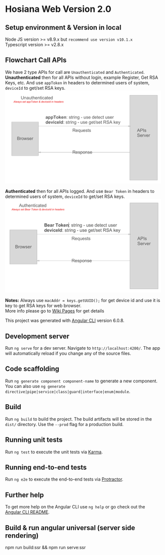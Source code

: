 # Hosiana Web Version 2.0

## Setup environment & Version in local
Node JS version >= v8.9.x but `recommend use version v10.1.x`\
Typescript version >= v2.8.x

## Flowchart Call APIs
We have 2 type APIs for call are `Unauthenticated` and `Authenticated`.\
**Unauthenticated** then for all APIs without login, example Register, Get RSA Keys, etc. And use `appToken` in headers to determined users of system, `deviceId` to get/set RSA keys.
![Unauthenticated](wiki/unauthenticated.png) 

**Authenticated** then for all APIs logged. And use `Bear Token` in headers to determined users of system, `deviceId` to get/set RSA keys.
![Authenticated](wiki/authenticated.png)

**Notes:** Always use `macAddr = keys.getUUID();` for get device id and use it is key to get RSA keys for web browser.\
More info please go to [Wiki Pages](https://bitbucket.org/admin_tnhh/hosiana-ver2.0/wiki/browse/) for get details 

This project was generated with [Angular CLI](https://github.com/angular/angular-cli) version 6.0.8.

## Development server

Run `ng serve` for a dev server. Navigate to `http://localhost:4200/`. The app will automatically reload if you change any of the source files.

## Code scaffolding

Run `ng generate component component-name` to generate a new component. You can also use `ng generate directive|pipe|service|class|guard|interface|enum|module`.

## Build

Run `ng build` to build the project. The build artifacts will be stored in the `dist/` directory. Use the `--prod` flag for a production build.

## Running unit tests

Run `ng test` to execute the unit tests via [Karma](https://karma-runner.github.io).

## Running end-to-end tests

Run `ng e2e` to execute the end-to-end tests via [Protractor](http://www.protractortest.org/).

## Further help

To get more help on the Angular CLI use `ng help` or go check out the [Angular CLI README](https://github.com/angular/angular-cli/blob/master/README.md).

## Build & run angular universal (server side rendering)
npm run build:ssr && npm run serve:ssr
